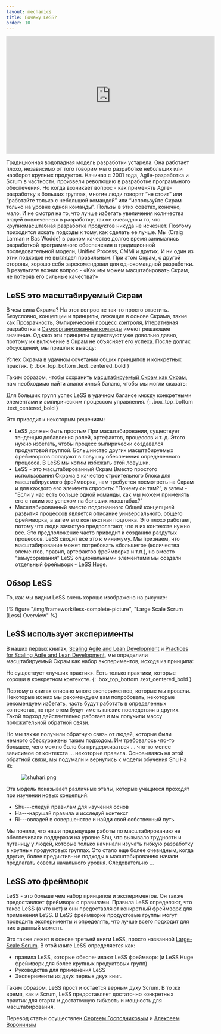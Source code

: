 ```yaml
---
layout: mechanics
title: Почему LeSS?
order: 10
---
```


<iframe width="560" height="315"
src="https://www.youtube.com/embed/cvz4364pC0g" frameborder="0"
allowfullscreen></iframe>

Традиционная водопадная модель разработки устарела. Она работает плохо, независимо от того говорим мы о разработке небольших или наоборот крупных продуктов. Начиная с 2001 года, Agile-разработка и Scrum в частности, произвели революцию в разработке программного обеспечения. Но когда возникает вопрос - как применять Agile-разработку в больших группах, многие люди говорят “не стоит” или “работайте только с небольшой командой” или “используйте Скрам только на уровне одной команды". Пользы в этих советах, конечно, мало. И не смотря на то, что лучше избегать увеличения количества людей вовлеченных в разработку, также очевидно и то, что крупномасштабная разработка продуктов никуда не исчезнет. Поэтому приходится искать подходы к тому, как сделать ее лучше.
Мы (Craig Larman и Bas Wodde) в разном качестве долгое время занимались разработкой программного обеспечения в традиционной последовательной модели, Unified Process, CMMi и других. И ни один из этих подходов не выглядел правильным. При этом Скрам, с другой стороны, хорошо себя зарекомендовал для однокомандной разработки. В результате возник вопрос - «Как мы можем масштабировать Скрам, не потеряв его сильные качества?»

## LeSS это масштабируемый Скрам

В чем сила Скрама? На этот вопрос не так-то просто ответить. Безусловно, концепции и принципы, лежащие в основе Скрама, такие как [Прозрачность](../principles/transparency.html), [Эмпирический процесс контроля](../principles/empirical-process-control), Итеративная разработка и [Самоорганизованные команды](../management/self_managing_teams.html) имеют решающее значение. Однако эти принципы существуют уже довольно давно, поэтому их включение в Скрам не объясняет его успеха. После долгих обсуждений, мы пришли к выводу:

Успех Скрама в удачном сочетании общих принципов и конкретных практик.
{: .box_top_bottom  .text_centered_bold }

Таким образом, чтобы сохранить [масштабируемый Скрам как Скрам](../principles/large_scale_scrum_is_scrum.html), нам необходимо найти аналогичный баланс, чтобы мы могли сказать:

Для больших групп успех LeSS в удачном балансе между конкретными элементами и эмпирическим процессом управления.
{: .box_top_bottom  .text_centered_bold }

Это приводит к некоторым решениям:

* LeSS  должен быть простым
При масштабировании, существует тенденция добавления ролей, артефактов, процессов и т. д. Этого нужно избегать, чтобы процесс эмпирически создавался продуктовой группой. Большинство других масштабируемых фреймворков попадают в ловушку обеспечения определенного процесса. В LeSS мы хотим избежать этой ловушки.
* LeSS - это масштабированный Скрам
Вместо простого использования Скрама в качестве строительного блока для масштабируемого фреймворка, нам требуется посмотреть на Скрам и для каждого его элемента спросить: "Почему он там?”, а затем -  ”Если у нас есть больше одной команды, как мы можем применять его с таким же успехом на больших масштабах?”
* Масштабированный вместо подогнанного
Общей концепцией развития процессов является описание универсального, общего фреймворка, а затем его контекстная подгонка. Это плохо работает, потому что люди зачастую предполагают, что в их контексте нужно все. Это предположение часто приводит к созданию раздутых процессов. LeSS сводит все это к минимуму. Мы признаем, что масштабирование может потребовать «большего» (количества элементов, правил, артефактов фреймворка и т.п.), но вместо "замусоривания" LeSS опциональными элементами мы создали отдельный фреймворк -  [LeSS Huge](../less-huge/index.html).

## Обзор LeSS

То, как мы видим LeSS очень хорошо изображено на рисунке:

<div>
  {% figure "/img/framework/less-complete-picture", "Large Scale Scrum (Less) Overview" %}
</div>

## LeSS использует эксперименты

В наших первых книгах, [Scaling Agile and Lean Development](http://www.amazon.com/Scaling-Lean-Agile-Development-Organizational/dp/0321480961) и [Practices for Scaling Agile and Lean Development](http://www.amazon.com/Practices-Scaling-Lean-Agile-Development/dp/0321636406), мы определили масштабируемый Скрам как набор экспериментов, исходя из принципа:

Не существует «лучших практик». Есть только практики, которые хороши в конкретном контексте.
{: .box_top_bottom  .text_centered_bold }

Поэтому в книгах описано много экспериментов, которые мы провели. Некоторые их них мы рекомендуем вам попробовать, некоторые рекомендуем избегать, часть будут работать в определенных контекстах, но при этом будут иметь плохие последствия в других. Такой подход действительно работает и мы получили массу положительной обратной связи. 

Но мы также получили обратную связь от людей, которые были немного обескуражены таким подходом. Им требовалось что-то большее, чего можно было бы придерживаться ... что-то менее зависимое от контекста ... некоторые правила. Основываясь на этой обратной связи, мы подумали и вернулись к модели обучения Shu Ha Ri:

<figure>
  <img src="/img/framework/shuhari.png" alt="shuhari.png">
</figure>

Эта модель показывает различные этапы, которые учащиеся проходят при изучении новых концепций:

* Shu---следуй правилам для изучения основ
* Ha---нарушай правила и исследуй контекст
* Ri---овладей в совершенстве и найди свой собственный путь

Мы поняли, что наши предыдущие работы по масштабированию не обеспечивали поддержки на уровне Shu, что вызывало трудности и путаницу у людей, которые только начинали изучать гибкую разработку в крупных продуктовых группах. Это стало еще более очевидным, когда другие, более предиктивные подходы к масштабированию начали предлагать советы начального уровня. Следовательно ...

## LeSS это фреймворк

LeSS - это больше чем набор принципов и экспериментов. Он также предоставляет фреймворк с правилами. Правила LeSS определяют, что такое LeSS (а что нет) и они предоставляют конкретный фреймворк для применения LeSS. В LeSS фреймворке продуктовые группы могут проводить эксперименты и определять, что лучше всего подходит для них в данный момент.

Это также лежит в основе третьей книги LeSS, просто названной [Large-Scale Scrum](http://www.amazon.com/Large-Scale-Scrum-More-Craig-Larman/dp/0321985710). В этой книге LeSS определяется как:

* правила LeSS, которые обеспечивают LeSS фреймворк (и LeSS Huge фреймворк для более крупных продуктовых групп)
* Руководства для применения LeSS
* Эксперименты из двух первых двух книг.

Таким образом, LeSS прост и остается верным духу Scrum. В то же время, как и Scrum, LeSS предоставляет достаточно конкретных практик для старта и достаточную гибкость и мощность для масштабирования.

Перевод статьи осуществлен [Сергеем Господчиковым](https://less.works/ru/profiles/sergey-gospodchikov) и [Алексеем Ворониным](https://facebook.com/agileinjection)